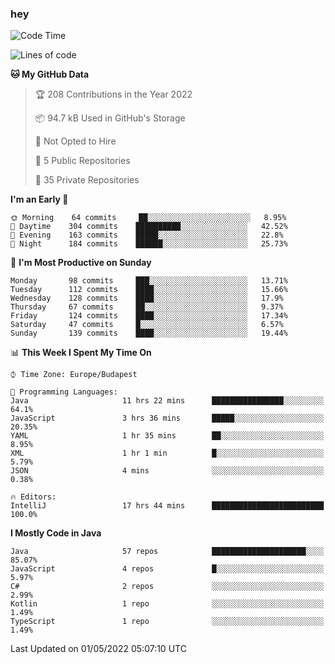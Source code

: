 ### hey

<!--START_SECTION:waka-->
![Code Time](http://img.shields.io/badge/Code%20Time-718%20hrs%2024%20mins-blue)

![Lines of code](https://img.shields.io/badge/From%20Hello%20World%20I%27ve%20Written-493%20Thousand%20lines%20of%20code-blue)

**🐱 My GitHub Data** 

> 🏆 208 Contributions in the Year 2022
 > 
> 📦 94.7 kB Used in GitHub's Storage 
 > 
> 🚫 Not Opted to Hire
 > 
> 📜 5 Public Repositories 
 > 
> 🔑 35 Private Repositories  
 > 
**I'm an Early 🐤** 

```text
🌞 Morning    64 commits     ██░░░░░░░░░░░░░░░░░░░░░░░   8.95% 
🌆 Daytime    304 commits    ██████████░░░░░░░░░░░░░░░   42.52% 
🌃 Evening    163 commits    █████░░░░░░░░░░░░░░░░░░░░   22.8% 
🌙 Night      184 commits    ██████░░░░░░░░░░░░░░░░░░░   25.73%

```
📅 **I'm Most Productive on Sunday** 

```text
Monday       98 commits     ███░░░░░░░░░░░░░░░░░░░░░░   13.71% 
Tuesday      112 commits    ████░░░░░░░░░░░░░░░░░░░░░   15.66% 
Wednesday    128 commits    ████░░░░░░░░░░░░░░░░░░░░░   17.9% 
Thursday     67 commits     ██░░░░░░░░░░░░░░░░░░░░░░░   9.37% 
Friday       124 commits    ████░░░░░░░░░░░░░░░░░░░░░   17.34% 
Saturday     47 commits     █░░░░░░░░░░░░░░░░░░░░░░░░   6.57% 
Sunday       139 commits    ████░░░░░░░░░░░░░░░░░░░░░   19.44%

```


📊 **This Week I Spent My Time On** 

```text
⌚︎ Time Zone: Europe/Budapest

💬 Programming Languages: 
Java                     11 hrs 22 mins      ████████████████░░░░░░░░░   64.1% 
JavaScript               3 hrs 36 mins       █████░░░░░░░░░░░░░░░░░░░░   20.35% 
YAML                     1 hr 35 mins        ██░░░░░░░░░░░░░░░░░░░░░░░   8.95% 
XML                      1 hr 1 min          █░░░░░░░░░░░░░░░░░░░░░░░░   5.79% 
JSON                     4 mins              ░░░░░░░░░░░░░░░░░░░░░░░░░   0.38%

🔥 Editors: 
IntelliJ                 17 hrs 44 mins      █████████████████████████   100.0%

```

**I Mostly Code in Java** 

```text
Java                     57 repos            █████████████████████░░░░   85.07% 
JavaScript               4 repos             █░░░░░░░░░░░░░░░░░░░░░░░░   5.97% 
C#                       2 repos             ░░░░░░░░░░░░░░░░░░░░░░░░░   2.99% 
Kotlin                   1 repo              ░░░░░░░░░░░░░░░░░░░░░░░░░   1.49% 
TypeScript               1 repo              ░░░░░░░░░░░░░░░░░░░░░░░░░   1.49%

```



 Last Updated on 01/05/2022 05:07:10 UTC
<!--END_SECTION:waka-->
